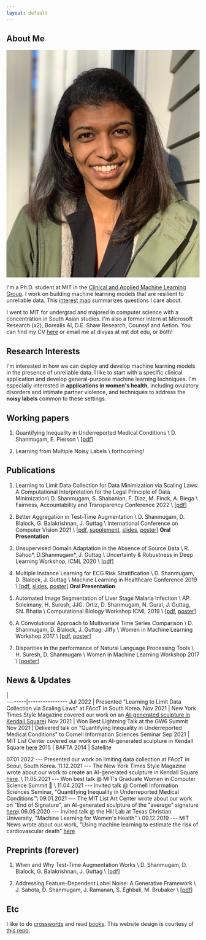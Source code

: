 ```yaml
---
layout: default
---
```


## About Me

<img class="profile-picture" src="profile.png">

I'm a Ph.D. student at MIT in the [Clinical and Applied Machine Learning Group](ddig.mit.edu). I work on building machine learning models that are resilient to unreliable data. This [interest map](pdfs/interest_map.pdf) summarizes questions I care about.

I went to MIT for undergrad and majored in computer science with a concentration in South Asian studies. I'm also a former intern at Microsoft Research (x2), Borealis AI, D.E. Shaw Research, Counsyl and Aetion. You can find my CV [here](pdfs/cv_11_19_2021.pdf) or email me at divyas at mit dot edu, or both! 

## Research Interests

I'm interested in how we can deploy and develop machine learning models in the presence of unreliable data. I like to start with a specific clinical application and develop general-purpose machine learning techniques. I'm especially interested in **applications in women's health**, including ovulatory disorders and intimate partner violence, and techniques to address the **noisy labels** common to these settings.

## Working papers

1. Quantifying Inequality in Underreported Medical Conditions \\
D. Shanmugam, E. Pierson \\
[[pdf](pdfs/rp_ml4h_2021.pdf)] 


3. Learning from Multiple Noisy Labels \\
forthcoming! 

## Publications

1. Learning to Limit Data Collection for Data Minimization via Scaling Laws: A Computational Interpretation for the Legal Principle  of Data Minimization\\
D. Shanmugam, S. Shabanian, F. Diaz, M. Finck, A. Biega \\
Fairness, Accountability and Transparency Conference 2022 \\
[[pdf](pdfs/facct_2022_lldc.pdf)]


2. Better Aggregation in Test-Time Augmentation \\
D. Shanmugam, D. Blalock, G. Balakrishnan, J. Guttag \\
International Conference on Computer Vision 2021 \\
[[pdf](pdfs/tta_iccv_2021.pdf), [supplement](pdfs/2021_ICCV_TTA_supplement.pdf), [slides](pdfs/tta_iccv_slides.pdf), [poster](pdfs/tta_iccv_poster.pdf)] **Oral Presentation**




3. Unsupervised Domain Adaptation in the Absence of Source Data \\
R. Sahoo\*, D.Shanmugam\*, J. Guttag \\
Uncertainty & Robustness in Deep Learning Workshop, ICML 2020 \\
[[pdf](pdfs/udl_icml_2020.pdf)]

4. Multiple Instance Learning for ECG Risk Stratification \\
D. Shanmugam, D. Blalock, J. Guttag \\
Machine Learning in Healthcare Conference 2019 \\
[[pdf](pdfs/ecg_mlhc_2019.pdf), [slides](pdfs/ecg_mlhc_slides.pdf), [poster](pdfs/ecg_mlhc_poster.pdf)] **Oral Presentation**

5. Automated Image Segmentation of Liver Stage Malaria Infection \\
AP. Soleimany, H. Suresh, JJG. Ortiz, D. Shanmugam, N. Gural, J. Guttag, SN. Bhatia \\
Computational Biology Workshop ICML 2019 \\
[[pdf](pdfs/icml_workshop_2019.pdf), [poster](pdfs/icml_2019_poster.pdf)]

6. A Convolutional Approach to Multivariate Time Series Comparison \\
D. Shanmugam, D. Blalock, J. Guttag: Jiffy \\
Women in Machine Learning Workshop 2017 \\
[[pdf](pdfs/jiffy.pdf), [poster](pdfs/jiffy_wiml_poster.pdf)]

7. Disparities in the performance of Natural Language Processing Tools \\
H. Suresh, D. Shanmugam \\
Women in Machine Learning Workshop 2017 \\
[[poster](pdfs/wimlposter_2017.pdf)]
 

## News & Updates

 |  
--------|----------------
Jul 2022 | Presented "Learning to Limit Data Collection via Scaling Laws" at FAccT in South Korea.
Nov 2021 | New York Times Style Magazine covered our work on an [AI-generated sculpture in Kendall Square](https://www.nytimes.com/2021/11/12/t-magazine/agnieszka-kurant-art.html))
Nov 2021 | Won Best Lightning Talk at the GW6 Summit
Nov 2021 | Delivered talk on "Quantifying Inequality in Underreported Medical Conditions" to Cornell Information Sciences Seminar
Sep 2021 | MIT List Center covered our work on an AI-generated sculpture in Kendall Square [here](https://listart.mit.edu/agnieszka-kurant-end-signature-2020-21)
2015 | BAFTA 
2014 | Satellite 


07.01.2022 --- Presented our work on limiting data collection at FAccT in Seoul, South Korea.
11.12.2021 --- The New York Times Style Magazine wrote about our work to create an AI-generated sculpture in Kendall Square [here](https://www.nytimes.com/2021/11/12/t-magazine/agnieszka-kurant-art.html). \\
11.05.2021 --- Won best talk @ MIT's Graduate Women in Computer Science Summit 🥳 \\
11.04.2021 --- Invited talk @ Cornell Information Sciences Seminar, "Quantifying Inequality in Underreported Medical Conditions"\\
09.01.2021 --- The MIT List Art Center wrote about our work on "End of Signature", an AI-generated sculpture of the "average" signature [here](https://listart.mit.edu/agnieszka-kurant-end-signature-2020-21)\\
06.05.2020 --- Invited talk @  the Hill Lab at Texas Christian University, "Machine Learning for Women's Health" \\
09.12.2019 --- MIT News wrote about our work, "Using machine learning to estimate the risk of cardiovascular 
death" [here](http://news.mit.edu/2019/using-machine-learning-estimate-risk-cardiovascular-death-0912)

## Preprints (forever)

1. When and Why Test-Time Augmentation Works \\
D.  Shanmugam, D. Blalock, G. Balakrishnan, J. Guttag \\
[[pdf](pdfs/when_and_why.pdf)] 


2. Addressing Feature-Dependent Label Noise: A Generative Framework \\
J. Sahota, D. Shanmugam, J. Ramanan, S. Eghbali, M. Brubaker \\
[[pdf](pdfs/KDD_2019_label_noise_correction.pdf)]

## Etc

I like to do [crosswords](xwords) and read [books](books). This website design is courtesy of [this repo](https://github.com/ankitsultana/researcher).
